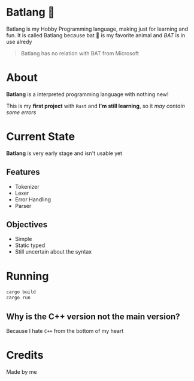 # Batlang 🦇

Batlang is my Hobby Programming language, making just for learning and fun.
 It is called Batlang because bat 🦇 is my favorite animal and *BAT* is in use alredy

>Batlang has no relation with BAT from Microsoft

# About
**Batlang** is a interpreted programming language with nothing new!

This is my **first project** with `Rust` and **I'm still learning**, so it *may contain some errors*

# Current State
**Batlang** is very early stage and isn't usable yet

## Features
- Tokenizer
- Lexer
- Error Handling
- Parser

## Objectives
- Simple
- Static typed
- Still uncertain about the syntax

# Running
```sh
cargo build
cargo run
```

## Why is the C++ version not the main version?
Because I hate `C++` from the bottom of my heart

# Credits
Made by me

